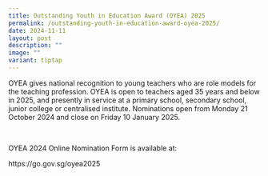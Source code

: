 ```yaml
---
title: Outstanding Youth in Education Award (OYEA) 2025
permalink: /outstanding-youth-in-education-award-oyea-2025/
date: 2024-11-11
layout: post
description: ""
image: ""
variant: tiptap
---
```

<p>OYEA gives national recognition to young teachers who are role models
for the teaching profession. OYEA is open to teachers aged 35 years and
below in 2025, and presently in service at a primary school, secondary
school, junior college or centralised institute. Nominations open from
Monday 21 October 2024 and close on Friday 10 January 2025.</p>
<p>&nbsp;</p>
<p>OYEA 2024 Online Nomination Form is available at:</p>
<p><a rel="noopener noreferrer nofollow" target="_blank">https://go.gov.sg/oyea2025</a>
</p>